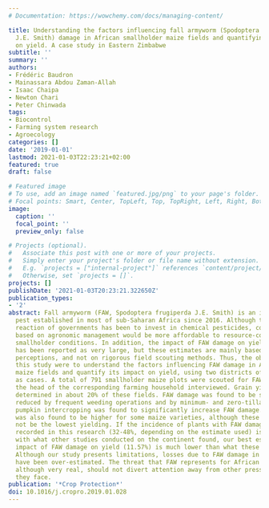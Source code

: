 ```yaml
---
# Documentation: https://wowchemy.com/docs/managing-content/

title: Understanding the factors influencing fall armyworm (Spodoptera frugiperda
  J.E. Smith) damage in African smallholder maize fields and quantifying its impact
  on yield. A case study in Eastern Zimbabwe
subtitle: ''
summary: ''
authors:
- Frédéric Baudron
- Mainassara Abdou Zaman-Allah
- Isaac Chaipa
- Newton Chari
- Peter Chinwada
tags:
- Biocontrol
- Farming system research
- Agroecology
categories: []
date: '2019-01-01'
lastmod: 2021-01-03T22:23:21+02:00
featured: true
draft: false

# Featured image
# To use, add an image named `featured.jpg/png` to your page's folder.
# Focal points: Smart, Center, TopLeft, Top, TopRight, Left, Right, BottomLeft, Bottom, BottomRight.
image:
  caption: ''
  focal_point: ''
  preview_only: false

# Projects (optional).
#   Associate this post with one or more of your projects.
#   Simply enter your project's folder or file name without extension.
#   E.g. `projects = ["internal-project"]` references `content/project/deep-learning/index.md`.
#   Otherwise, set `projects = []`.
projects: []
publishDate: '2021-01-03T20:23:21.322650Z'
publication_types:
- '2'
abstract: Fall armyworm (FAW, Spodoptera frugiperda J.E. Smith) is an invasive lepidopteran
  pest established in most of sub-Saharan Africa since 2016. Although the immediate
  reaction of governments has been to invest in chemical pesticides, control methods
  based on agronomic management would be more affordable to resource-constrained smallholders and minimize risks for health and the environment. However, little is known about the most effective agronomic practices that could control FAW under typical African
  smallholder conditions. In addition, the impact of FAW damage on yield in Africa
  has been reported as very large, but these estimates are mainly based on farmers'
  perceptions, and not on rigorous field scouting methods. Thus, the objectives of
  this study were to understand the factors influencing FAW damage in African smallholder
  maize fields and quantify its impact on yield, using two districts of Eastern Zimbabwe
  as cases. A total of 791 smallholder maize plots were scouted for FAW damage and
  the head of the corresponding farming household interviewed. Grain yield was later
  determined in about 20% of these fields. FAW damage was found to be significantly
  reduced by frequent weeding operations and by minimum- and zero-tillage. Conversely,
  pumpkin intercropping was found to significantly increase FAW damage. FAW damage
  was also found to be higher for some maize varieties, although these varieties may
  not be the lowest yielding. If the incidence of plants with FAW damage symptoms
  recorded in this research (32-48%, depending on the estimate used) is commensurate
  with what other studies conducted on the continent found, our best estimate of the
  impact of FAW damage on yield (11.57%) is much lower than what these studies reported.
  Although our study presents limitations, losses due to FAW damage in Africa could
  have been over-estimated. The threat that FAW represents for African smallholders,
  although very real, should not divert attention away from other pressing challenges
  they face.
publication: '*Crop Protection*'
doi: 10.1016/j.cropro.2019.01.028
---
```

